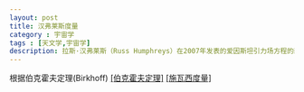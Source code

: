 ```yaml
---
layout: post
title: 汉弗莱斯度量
category : 宇宙学
tags : [天文学,宇宙学]
description: 拉斯·汉弗莱斯（Russ Humphreys）在2007年发表的爱因斯坦引力场方程的新解阐明了一种新型的相对论时间膨胀，他称之为非时性或“永恒性”。
---
```


根据伯克霍夫定理(Birkhoff)
[[伯克霍夫定理]]()
[[施瓦西度量]]()